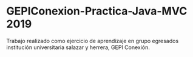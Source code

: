# GEPIConexion-Practica-Java-MVC 2019
Trabajo realizado como ejercicio de aprendizaje en grupo egresados institución universitaria salazar y herrera, GEPI Conexión.


